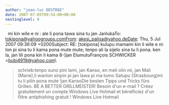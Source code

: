 ```yaml
---
author: "jean-luc DESTREE"
date: 2007-07-05T09:54:00+00:00
nestinglevel: 0
---
```

  mi kin wile e ni : ale li pona tawa sina tu jan JanlukaTo: [tokipona@yahoogroups.comFrom](mailto://tokipona@yahoogroups.comFrom): [akesi_palisa@yahoo.deDate](mailto://akesi_palisa@yahoo.deDate): Thu, 5 Jul 2007 09:36:09 +0200Subject: RE: \[tokipona\] kulupu mamami kin li wile e ni: lon pi sina tu li kama pona mute mute; tenpo ali la sijelo sina tu li pona. ken la, jan lili pona kin li kama 8-)jan ElumutuFrançois SCHWICKER <[bubi4919@yahoo.com](mailto://bubi4919@yahoo.com)\
> schrieb:tenpo suno pini lami, jan Kanso, en meli olin mi, jan Mali (Marie),li wanlon sinpin pi jan lawa pi ma tomo Satupu (Strasbourg)mi tu li pilin pona mute !jan KansoDie besten Tipps und Tricks fürs Grillen. BE A BETTER GRILLMEISTER! Besoin d'un e-mail ? Créez gratuitement un compte Windows Live Hotmail et bénéficiez d'un filtre antiphishing gratuit ! Windows Live Hotmail